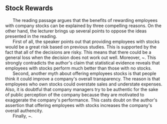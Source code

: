 ## Stock Rewards
&nbsp;&nbsp;&nbsp;&nbsp;&nbsp; The reading passage argues that the benefits of rewarding employees with company stocks can be explained by three compelling reasons. On the other hand, the lecturer brings up several points to oppose the ideas presented in the reading.<br/>
&nbsp;&nbsp;&nbsp;&nbsp;&nbsp; First of all, the speaker points out that providing employees with stocks would be a great risk based on previous studies. This is supported by the fact that all of the decisions are risky. This means that there could be a general loss when the decision does not work out well. Moreover, ~. This strongly contradicts the author's claim that statistical evidence reveals that employees with stocks perform much better than those with no stocks.<br/>
&nbsp;&nbsp;&nbsp;&nbsp;&nbsp; Second, another myth about offering employees stocks is that people think it could improve a company's overall transparency. The reason is that employees who own stocks could overstate sales and understate expenses. Also, it is doubtful that company managers try to be authentic for the sake of public perception of the company because they are motivated to exaggerate the company's performance. This casts doubt on the author's assertion that offering employees with stocks increases the company's overall authencity.<br/>
&nbsp;&nbsp;&nbsp;&nbsp;&nbsp; Finally, ~.<br/>

<br/>

## 
